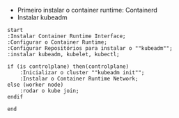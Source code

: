 -  Primeiro instalar o container runtime: Containerd
- Instalar kubeadm
```plantuml
start
:Instalar Container Runtime Interface;
:Configurar o Container Runtime;
:Configurar Repositórios para instalar o ""kubeadm"";
:instalar kubeadm, kubelet, kubectl;

if (is controlplane) then(controlplane)
	:Inicializar o cluster ""kubeadm init"";
	:Instalar o Container Runtime Network;
else (worker node)
	:rodar o kube join;
endif

end
```